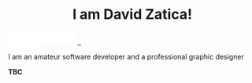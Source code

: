 <h1 align="center">
  I am David Zatica!
</h1>

<a href="https://www.instagram.com/davidzatica/">
  <img align="left" width="30px" height="30px" src="Instagram.svg">
</a>

<a href="https://www.upwork.com/freelancers/~019b064b90080117c9">
 <img align="left" width="30px" height="30px" src="Upwork.svg">
</a>

<a href="https://www.fiverr.com/david_zatica?up_rollout=true">
 <img height="25px" src="Fiverr.svg">&nbsp;
</a>&nbsp;

<br />

I am an amateur software developer and a professional graphic designer  

**TBC**
